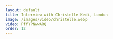 ```yaml
---
layout: default
title: Interview with Christelle Kedi, London
image: /images/video/christelle.webp
video: PffYPNwwARQ
order: 12
---
```

